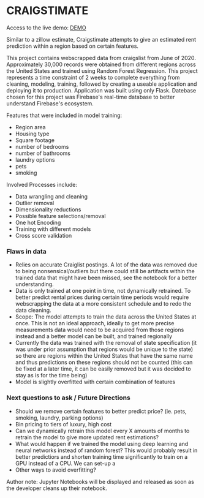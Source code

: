# CRAIGSTIMATE

Access to the live demo: 
[DEMO](https://craigstimate-301619.uc.r.appspot.com/)


Similar to a zillow estimate, Craigstimate attempts to give an estimated rent prediction within a region based on certain features. 

This project contains webscrapped data from craigslist from June of 2020. Approximately 30,000 records were obtained from different regions across the United States and trained using Random Forest Regression. This project represents a time constraint of 2 weeks to complete everything from cleaning, modeling, training, followed by creating a useable application and deploying it to production. Application was built using only Flask. Datebase chosen for this project was Firebase's real-time database to better understand Firebase's ecosystem.

Features that were included in model training:
- Region area
- Housing type
- Square footage
- number of bedrooms
- number of bathrooms
- laundry options
- pets
- smoking

Involved Processes include:
- Data wrangling and cleaning
- Outlier removal 
- Dimensionality reductions
- Possible feature selections/removal
- One hot Encoding
- Training with different models
- Cross score validation

### Flaws in data
- Relies on accurate Craiglist postings. A lot of the data was removed due to being nonsensical/outliers but there could still be artifacts within the trained data that might have been missed, see the notebook for a better understanding.
- Data is only trained at one point in time, not dynamically retrained. To better predict rental prices during certain time periods would require webscrapping the data at a more consistent schedule and to redo the data cleaning.
- Scope: The model  attempts to train the data across the United States at once. This is not an ideal approach, ideally to get more precise measurements data would need to be acquired from those regions instead and a better model can be built, and trained regionally
- Currently the data was trained with the removal of state specification (it was under prior assumption that regions would be unique to the state) so there are regions within the United States that have the same name and thus predictions on these regions should not be counted (this can be fixed at a later time, it can be easily removed but it was decided to stay as is for the time being)
- Model is slightly overfitted with certain combination of features


### Next questions to ask / Future Directions
- Should we remove certain features to better predict price? (ie. pets, smoking, laundry, parking options)
- Bin pricing to tiers of luxury, high cost
- Can we dynamically retrain this model every X amounts of months to retrain the model to give more updated rent estimations?
- What would happen if we trained the model using deep learning and neural networks instead of random forest? This would probably result in better predictiors and shorten training time significantly to train on a GPU instead of a CPU. We can set-up a  
- Other ways to avoid overfitting?


Author note: Jupyter Notebooks will be displayed and released as soon as the developer cleans up their notebook. 


